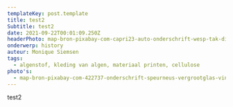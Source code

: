 ```yaml
---
templateKey: post.template
title: test2
Subtitle: test2
date: 2021-09-22T00:01:09.250Z
headerPhoto: map-bron-pixabay-com-capri23-auto-onderschrift-wesp-tak-dichtbij-image-img-wesp-tak-dichtbij-jpg
onderwerp: history
auteur: Monique Siemsen
tags:
  - algenstof, kleding van algen, materiaal printen, cellulose
photo's:
  - map-bron-pixabay-com-422737-onderschrift-speurneus-vergrootglas-vingerafdruk-image-img-speurneus-vergrootglas-vingerafdruk-png
---
```

test2